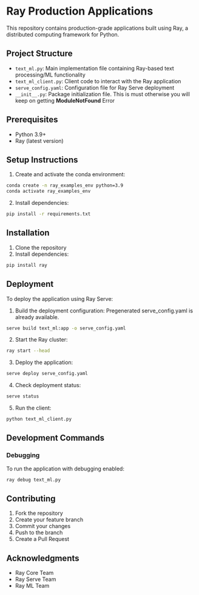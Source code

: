 # Ray Production Applications

This repository contains production-grade applications built using Ray, a distributed computing framework for Python.

## Project Structure

- `text_ml.py`: Main implementation file containing Ray-based text processing/ML functionality
- `text_ml_client.py`: Client code to interact with the Ray application
- `serve_config.yaml`: Configuration file for Ray Serve deployment
- `__init__.py`: Package initialization file. This is must otherwise you will keep on getting __ModuleNotFound__ Error

## Prerequisites

- Python 3.9+
- Ray (latest version)

## Setup Instructions

1. Create and activate the conda environment:

```bash
conda create -n ray_examples_env python=3.9
conda activate ray_examples_env
```

2. Install dependencies:

```bash
pip install -r requirements.txt
```

## Installation

1. Clone the repository
2. Install dependencies:

```bash
pip install ray
```

## Deployment

To deploy the application using Ray Serve:

1. Build the deployment configuration: Pregenerated serve_config.yaml is already available.

```bash
serve build text_ml:app -o serve_config.yaml
```

2. Start the Ray cluster:

```bash
ray start --head
```

3. Deploy the application:

```bash
serve deploy serve_config.yaml
```

4. Check deployment status:

```bash
serve status
```

5. Run the client:

```bash
python text_ml_client.py
```

## Development Commands

### Debugging

To run the application with debugging enabled:

```bash
ray debug text_ml.py
```

## Contributing

1. Fork the repository
2. Create your feature branch
3. Commit your changes
4. Push to the branch
5. Create a Pull Request

## Acknowledgments

- Ray Core Team
- Ray Serve Team
- Ray ML Team
